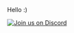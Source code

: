 Hello :)


[![Join us on Discord](https://invidget.switchblade.xyz/qY624NUFT3?theme=dark)](https://discord.gg/qY624NUFT3)
